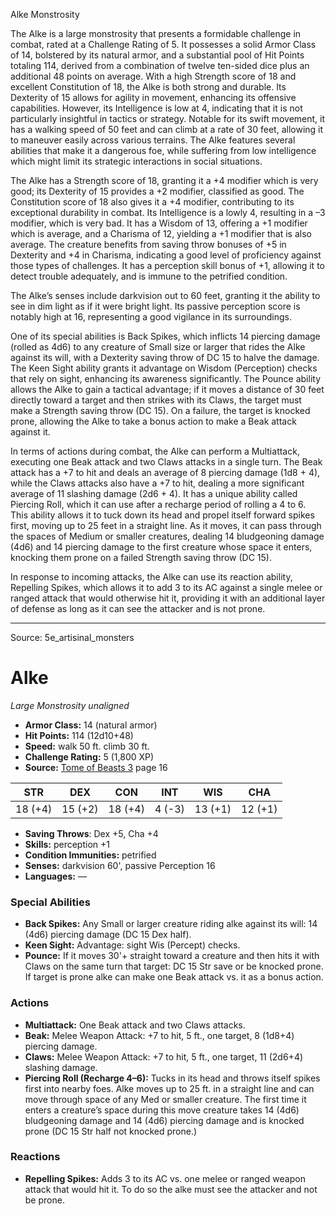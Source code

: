 <MonsterName/>Alke</MonsterName>
<CreatureType/>Monstrosity</CreatureType>

<summary>The Alke is a large monstrosity that presents a formidable challenge in combat, rated at a Challenge Rating of 5. It possesses a solid Armor Class of 14, bolstered by its natural armor, and a substantial pool of Hit Points totaling 114, derived from a combination of twelve ten-sided dice plus an additional 48 points on average. With a high Strength score of 18 and excellent Constitution of 18, the Alke is both strong and durable. Its Dexterity of 15 allows for agility in movement, enhancing its offensive capabilities. However, its Intelligence is low at 4, indicating that it is not particularly insightful in tactics or strategy. Notable for its swift movement, it has a walking speed of 50 feet and can climb at a rate of 30 feet, allowing it to maneuver easily across various terrains. The Alke features several abilities that make it a dangerous foe, while suffering from low intelligence which might limit its strategic interactions in social situations.</summary>

<detail>

The Alke has a Strength score of 18, granting it a +4 modifier which is very good; its Dexterity of 15 provides a +2 modifier, classified as good. The Constitution score of 18 also gives it a +4 modifier, contributing to its exceptional durability in combat. Its Intelligence is a lowly 4, resulting in a –3 modifier, which is very bad. It has a Wisdom of 13, offering a +1 modifier which is average, and a Charisma of 12, yielding a +1 modifier that is also average. The creature benefits from saving throw bonuses of +5 in Dexterity and +4 in Charisma, indicating a good level of proficiency against those types of challenges. It has a perception skill bonus of +1, allowing it to detect trouble adequately, and is immune to the petrified condition.

The Alke’s senses include darkvision out to 60 feet, granting it the ability to see in dim light as if it were bright light. Its passive perception score is notably high at 16, representing a good vigilance in its surroundings.

One of its special abilities is Back Spikes, which inflicts 14 piercing damage (rolled as 4d6) to any creature of Small size or larger that rides the Alke against its will, with a Dexterity saving throw of DC 15 to halve the damage. The Keen Sight ability grants it advantage on Wisdom (Perception) checks that rely on sight, enhancing its awareness significantly. The Pounce ability allows the Alke to gain a tactical advantage; if it moves a distance of 30 feet directly toward a target and then strikes with its Claws, the target must make a Strength saving throw (DC 15). On a failure, the target is knocked prone, allowing the Alke to take a bonus action to make a Beak attack against it.

In terms of actions during combat, the Alke can perform a Multiattack, executing one Beak attack and two Claws attacks in a single turn. The Beak attack has a +7 to hit and deals an average of 8 piercing damage (1d8 + 4), while the Claws attacks also have a +7 to hit, dealing a more significant average of 11 slashing damage (2d6 + 4). It has a unique ability called Piercing Roll, which it can use after a recharge period of rolling a 4 to 6. This ability allows it to tuck down its head and propel itself forward spikes first, moving up to 25 feet in a straight line. As it moves, it can pass through the spaces of Medium or smaller creatures, dealing 14 bludgeoning damage (4d6) and 14 piercing damage to the first creature whose space it enters, knocking them prone on a failed Strength saving throw (DC 15).

In response to incoming attacks, the Alke can use its reaction ability, Repelling Spikes, which allows it to add 3 to its AC against a single melee or ranged attack that would otherwise hit it, providing it with an additional layer of defense as long as it can see the attacker and is not prone.</detail>



---

Source: 5e_artisinal_monsters

# Alke

*Large* *Monstrosity* *unaligned*

- **Armor Class:** 14 (natural armor)
- **Hit Points:** 114 (12d10+48)
- **Speed:** walk 50 ft. climb 30 ft.
- **Challenge Rating:** 5 (1,800 XP)
- **Source:** [Tome of Beasts 3](https://koboldpress.com/kpstore/product/tome-of-beasts-3-for-5th-edition/) page 16

| STR | DEX | CON | INT | WIS | CHA |
| --- | --- | --- | --- | --- | --- |
| 18 (+4) | 15 (+2) | 18 (+4) | 4 (-3) | 13 (+1) | 12 (+1) |

- **Saving Throws**: Dex +5, Cha +4
- **Skills:** perception +1
- **Condition Immunities:** petrified
- **Senses:** darkvision 60', passive Perception 16
- **Languages:** —

### Special Abilities

- **Back Spikes:** Any Small or larger creature riding alke against its will: 14 (4d6) piercing damage (DC 15 Dex half).
- **Keen Sight:** Advantage: sight Wis (Percept) checks.
- **Pounce:** If it moves 30'+ straight toward a creature and then hits it with Claws on the same turn that target: DC 15 Str save or be knocked prone. If target is prone alke can make one Beak attack vs. it as a bonus action.

### Actions

- **Multiattack:** One Beak attack and two Claws attacks.
- **Beak:** Melee Weapon Attack: +7 to hit, 5 ft., one target, 8 (1d8+4) piercing damage.
- **Claws:** Melee Weapon Attack: +7 to hit, 5 ft., one target, 11 (2d6+4) slashing damage.
- **Piercing Roll (Recharge 4–6):** Tucks in its head and throws itself spikes first into nearby foes. Alke moves up to 25 ft. in a straight line and can move through space of any Med or smaller creature. The first time it enters a creature’s space during this move creature takes 14 (4d6) bludgeoning damage and 14 (4d6) piercing damage and is knocked prone (DC 15 Str half not knocked prone.)

### Reactions

- **Repelling Spikes:** Adds 3 to its AC vs. one melee or ranged weapon attack that would hit it. To do so the alke must see the attacker and not be prone.




